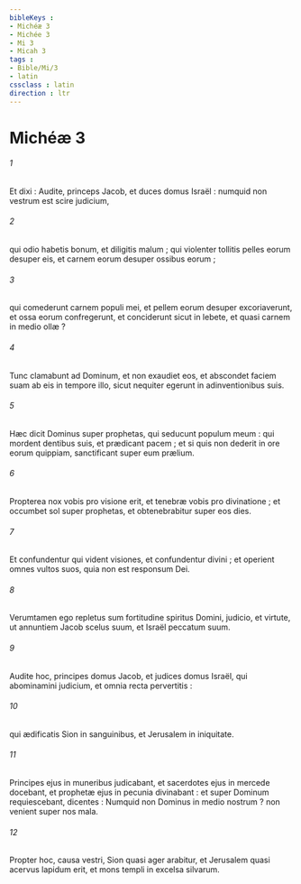 ```yaml
---
bibleKeys : 
- Michéæ 3
- Michée 3
- Mi 3
- Micah 3
tags : 
- Bible/Mi/3
- latin
cssclass : latin
direction : ltr
---
```


# Michéæ 3

###### 1
Et dixi : Audite, princeps Jacob, et duces domus Israël : numquid non vestrum est scire judicium,
###### 2
qui odio habetis bonum, et diligitis malum ; qui violenter tollitis pelles eorum desuper eis, et carnem eorum desuper ossibus eorum ;
###### 3
qui comederunt carnem populi mei, et pellem eorum desuper excoriaverunt, et ossa eorum confregerunt, et conciderunt sicut in lebete, et quasi carnem in medio ollæ ?
###### 4
Tunc clamabunt ad Dominum, et non exaudiet eos, et abscondet faciem suam ab eis in tempore illo, sicut nequiter egerunt in adinventionibus suis.
###### 5
Hæc dicit Dominus super prophetas, qui seducunt populum meum : qui mordent dentibus suis, et prædicant pacem ; et si quis non dederit in ore eorum quippiam, sanctificant super eum prælium.
###### 6
Propterea nox vobis pro visione erit, et tenebræ vobis pro divinatione ; et occumbet sol super prophetas, et obtenebrabitur super eos dies.
###### 7
Et confundentur qui vident visiones, et confundentur divini ; et operient omnes vultos suos, quia non est responsum Dei.
###### 8
Verumtamen ego repletus sum fortitudine spiritus Domini, judicio, et virtute, ut annuntiem Jacob scelus suum, et Israël peccatum suum.
###### 9
Audite hoc, principes domus Jacob, et judices domus Israël, qui abominamini judicium, et omnia recta pervertitis :
###### 10
qui ædificatis Sion in sanguinibus, et Jerusalem in iniquitate.
###### 11
Principes ejus in muneribus judicabant, et sacerdotes ejus in mercede docebant, et prophetæ ejus in pecunia divinabant : et super Dominum requiescebant, dicentes : Numquid non Dominus in medio nostrum ? non venient super nos mala.
###### 12
Propter hoc, causa vestri, Sion quasi ager arabitur, et Jerusalem quasi acervus lapidum erit, et mons templi in excelsa silvarum.
